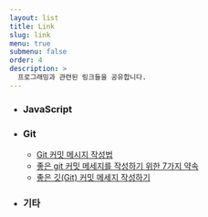 ```yaml
---
layout: list
title: Link
slug: link
menu: true
submenu: false
order: 4
description: >
  프로그래밍과 관련된 링크들을 공유합니다.
---
```


- ### JavaScript

- ### Git

    - [Git 커밋 메시지 작성법](https://item4.github.io/2016-11-01/How-to-Write-a-Git-Commit-Message/)
    - [좋은 git 커밋 메세지를 작성하기 위한 7가지 약속](http://meetup.toast.com/posts/106)
    - [좋은 깃(Git) 커밋 메세지 작성하기](https://tech.ssut.me/2015/06/24/write-a-good-git-commit-message/)

- ### 기타